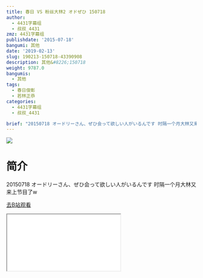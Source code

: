 ```yaml
---
title: 春日 VS 粉丝大林2 オドぜひ 150718
author:
  - 4431字幕组
  - 叔叔_4431
zmz: 4431字幕组
publishdate: '2015-07-18'
bangumi: 其他
date: '2019-02-13'
slug: 190213-150718-43390908
description: 其他&#8226;150718
weight: 9787.0
bangumis:
  - 其他
tags:
  - 春日俊彰
  - 若林正恭
categories:
  - 4431字幕组
  - 叔叔_4431

brief: "20150718 オードリーさん、ぜひ会って欲しい人がいるんです 时隔一个月大林又来上节目了w"
---
```

![](https://i.imgur.com/AbZXz6X.jpg)
# 简介  
20150718 オードリーさん、ぜひ会って欲しい人がいるんです
时隔一个月大林又来上节目了w  

[去B站观看](https://www.bilibili.com/video/av43390908/)
<div class ="resp-container"><iframe class="testiframe" src="//player.bilibili.com/player.html?aid=43390908"", scrolling="no", allowfullscreen="true" > </iframe></div> 
